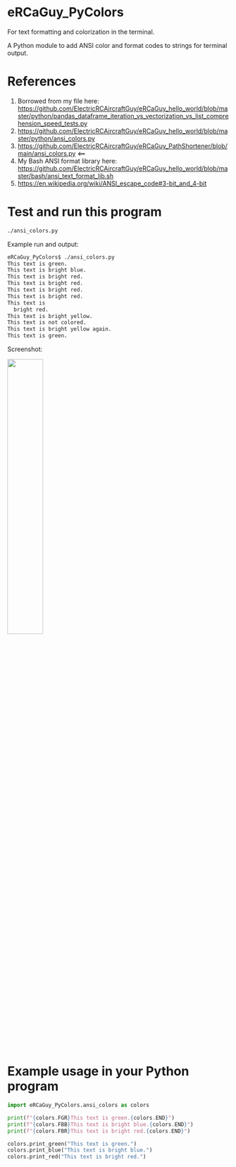 

# eRCaGuy_PyColors

For text formatting and colorization in the terminal.

A Python module to add ANSI color and format codes to strings for terminal output.


# References

1. Borrowed from my file here: https://github.com/ElectricRCAircraftGuy/eRCaGuy_hello_world/blob/master/python/pandas_dataframe_iteration_vs_vectorization_vs_list_comprehension_speed_tests.py
1. https://github.com/ElectricRCAircraftGuy/eRCaGuy_hello_world/blob/master/python/ansi_colors.py
1. https://github.com/ElectricRCAircraftGuy/eRCaGuy_PathShortener/blob/main/ansi_colors.py <==
1. My Bash ANSI format library here: https://github.com/ElectricRCAircraftGuy/eRCaGuy_hello_world/blob/master/bash/ansi_text_format_lib.sh
1. https://en.wikipedia.org/wiki/ANSI_escape_code#3-bit_and_4-bit


# Test and run this program

```bash
./ansi_colors.py
```

Example run and output: 
```bash
eRCaGuy_PyColors$ ./ansi_colors.py 
This text is green.
This text is bright blue.
This text is bright red.
This text is bright red.
This text is bright red.
This text is bright red.
This text is
  bright red.
This text is bright yellow.
This text is not colored.
This text is bright yellow again.
This text is green.
```

Screenshot:
<p align="left" width="100%">
    <a href="https://github.com/user-attachments/assets/f65a9312-7d1b-4a68-8edc-352e591750b8">
        <img width="40%" src="https://github.com/user-attachments/assets/f65a9312-7d1b-4a68-8edc-352e591750b8"> 
    </a>
</p>


# Example usage in your Python program

```python
import eRCaGuy_PyColors.ansi_colors as colors

print(f"{colors.FGR}This text is green.{colors.END}")
print(f"{colors.FBB}This text is bright blue.{colors.END}")
print(f"{colors.FBR}This text is bright red.{colors.END}")

colors.print_green("This text is green.")
colors.print_blue("This text is bright blue.")
colors.print_red("This text is bright red.")
```
